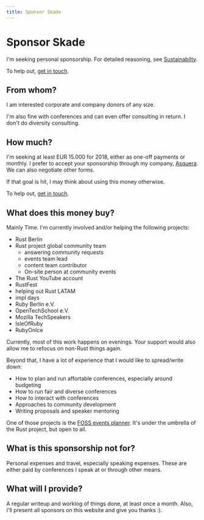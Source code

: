 ```yaml
---
title: Sponsor Skade
---
```


# Sponsor Skade

I'm seeking personal sponsorship. For detailed reasoning, see [Sustainabilty]().

To help out, [get in touch](mailto:info@asquera.de).

## From whom?

I am interested corporate and company donors of any size.

I'm also fine with conferences and can even offer consulting in return. I don't do diversity consulting.

## How much?

I'm seeking at least EUR 15.000 for 2018, either as one-off payments or monthly. I prefer to accept your sponsorship through my company, [Asquera](). We can also negotiate other forms.

If that goal is hit, I may think about using this money otherwise.

To help out, [get in touch](mailto:info@asquera.de).

## What does this money buy?

Mainly Time. I'm currently involved and/or helping the following projects:

* Rust Berlin
* Rust project global community team
  - answering community requests
  - events team lead
  - content team contributor
  - On-site person at community events
* The Rust YouTube account
* RustFest
* helping out Rust LATAM
* impl days
* Ruby Berlin e.V.
* OpenTechSchool e.V.
* Mozilla TechSpeakers
* IsleOfRuby
* RubyOnIce

Currently, most of this work happens on evenings. Your support would also allow me to refocus on non-Rust things again.

Beyond that, I have a lot of experience that I would like to spread/write down:
* How to plan and run affortable conferences, especially around budgeting
* How to run fair and diverse conferences
* How to interact with conferences
* Approaches to community development
* Writing proposals and speaker mentoring

One of those projects is the [FOSS events planner](https://github.com/rust-community/foss-events-planner/). It's under the umbrella of the Rust project, but open to all.

## What is this sponsorship not for?

Personal expenses and travel, especially speaking expenses. These are either paid by conferences I speak at or through other means.

## What will I provide?

A regular writeup and worklog of things done, at least once a month. Also, I'll present all sponsors on this website and give you thanks :).

